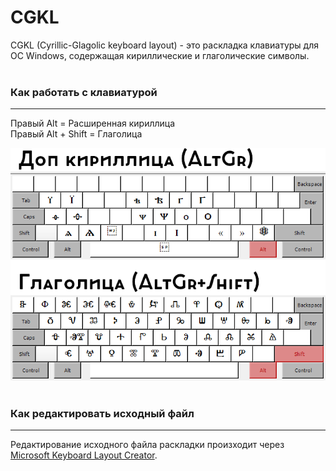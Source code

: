 # CGKL
CGKL (Cyrillic-Glagolic keyboard layout) - это раскладка клавиатуры для ОС Windows, содержащая кириллические и глаголические символы.<br>
<br>
### Как работать с клавиатурой
---
Правый Alt = Расширенная кириллица<br>
Правый Alt + Shift = Глаголица<br>

![Инструкция](manual.png)<br><br>
### Как редактировать исходный файл
---
Редактирование исходного файла раскладки произходит через [Microsoft Keyboard Layout Creator](https://www.microsoft.com/en-us/download/details.aspx?id=102134).
